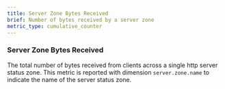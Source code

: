 ```yaml
---
title: Server Zone Bytes Received
brief: Number of bytes received by a server zone
metric_type: cumulative_counter
---
```

### Server Zone Bytes Received
The total number of bytes received from clients across a single http server status zone.
This metric is reported with dimension `server.zone.name` to indicate the name of the server status zone.
